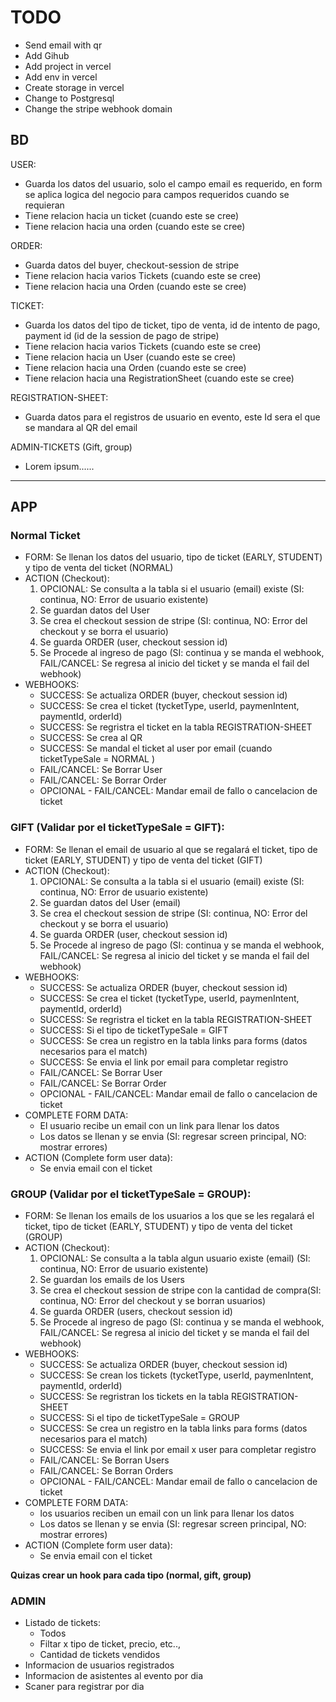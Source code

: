 # TODO

- Send email with qr
- Add Gihub
- Add project in vercel
- Add env in vercel
- Create storage in vercel
- Change to Postgresql
- Change the stripe webhook domain

## BD

USER:

- Guarda los datos del usuario, solo el campo email es requerido, en form se aplica logica del negocio para campos requeridos cuando se requieran
- Tiene relacion hacia un ticket (cuando este se cree)
- Tiene relacion hacia una orden (cuando este se cree)

ORDER:

- Guarda datos del buyer, checkout-session de stripe
- Tiene relacion hacia varios Tickets (cuando este se cree)
- Tiene relacion hacia una Orden (cuando este se cree)

TICKET:

- Guarda los datos del tipo de ticket, tipo de venta, id de intento de pago, payment id (id de la session de pago de stripe)
- Tiene relacion hacia varios Tickets (cuando este se cree)
- Tiene relacion hacia un User (cuando este se cree)
- Tiene relacion hacia una Orden (cuando este se cree)
- Tiene relacion hacia una RegistrationSheet (cuando este se cree)

REGISTRATION-SHEET:

- Guarda datos para el registros de usuario en evento, este Id sera el que se mandara al QR del email

ADMIN-TICKETS (Gift, group)

- Lorem ipsum......

---

## APP

### Normal Ticket

- FORM: Se llenan los datos del usuario, tipo de ticket (EARLY, STUDENT) y tipo de venta del ticket (NORMAL)
- ACTION (Checkout):
  1. OPCIONAL: Se consulta a la tabla si el usuario (email) existe (SI: continua, NO: Error de usuario existente)
  2. Se guardan datos del User
  3. Se crea el checkout session de stripe (SI: continua, NO: Error del checkout y se borra el usuario)
  4. Se guarda ORDER (user, checkout session id)
  5. Se Procede al ingreso de pago (SI: continua y se manda el webhook, FAIL/CANCEL: Se regresa al inicio del ticket y se manda el fail del webhook)
- WEBHOOKS:
  - SUCCESS: Se actualiza ORDER (buyer, checkout session id)
  - SUCCESS: Se crea el ticket (tycketType, userId, paymenIntent, paymentId, orderId)
  - SUCCESS: Se regristra el ticket en la tabla REGISTRATION-SHEET
  - SUCCESS: Se crea al QR
  - SUCCESS: Se mandal el ticket al user por email (cuando ticketTypeSale = NORMAL )
  - FAIL/CANCEL: Se Borrar User
  - FAIL/CANCEL: Se Borrar Order
  - OPCIONAL - FAIL/CANCEL: Mandar email de fallo o cancelacion de ticket

### GIFT (Validar por el ticketTypeSale = GIFT):

- FORM: Se llenan el email de usuario al que se regalará el ticket, tipo de ticket (EARLY, STUDENT) y tipo de venta del ticket (GIFT)
- ACTION (Checkout):
  1. OPCIONAL: Se consulta a la tabla si el usuario (email) existe (SI: continua, NO: Error de usuario existente)
  2. Se guardan datos del User (email)
  3. Se crea el checkout session de stripe (SI: continua, NO: Error del checkout y se borra el usuario)
  4. Se guarda ORDER (user, checkout session id)
  5. Se Procede al ingreso de pago (SI: continua y se manda el webhook, FAIL/CANCEL: Se regresa al inicio del ticket y se manda el fail del webhook)
- WEBHOOKS:
  - SUCCESS: Se actualiza ORDER (buyer, checkout session id)
  - SUCCESS: Se crea el ticket (tycketType, userId, paymenIntent, paymentId, orderId)
  - SUCCESS: Se regristra el ticket en la tabla REGISTRATION-SHEET
  - SUCCESS: Si el tipo de ticketTypeSale = GIFT
  - SUCCESS: Se crea un registro en la tabla links para forms (datos necesarios para el match)
  - SUCCESS: Se envia el link por email para completar registro
  - FAIL/CANCEL: Se Borrar User
  - FAIL/CANCEL: Se Borrar Order
  - OPCIONAL - FAIL/CANCEL: Mandar email de fallo o cancelacion de ticket
- COMPLETE FORM DATA:
  - El usuario recibe un email con un link para llenar los datos
  - Los datos se llenan y se envia (SI: regresar screen principal, NO: mostrar errores)
- ACTION (Complete form user data):
  - Se envia email con el ticket

### GROUP (Validar por el ticketTypeSale = GROUP):

- FORM: Se llenan los emails de los usuarios a los que se les regalará el ticket, tipo de ticket (EARLY, STUDENT) y tipo de venta del ticket (GROUP)
- ACTION (Checkout):
  1. OPCIONAL: Se consulta a la tabla algun usuario existe (email) (SI: continua, NO: Error de usuario existente)
  2. Se guardan los emails de los Users
  3. Se crea el checkout session de stripe con la cantidad de compra(SI: continua, NO: Error del checkout y se borran usuarios)
  4. Se guarda ORDER (users, checkout session id)
  5. Se Procede al ingreso de pago (SI: continua y se manda el webhook, FAIL/CANCEL: Se regresa al inicio del ticket y se manda el fail del webhook)
- WEBHOOKS:
  - SUCCESS: Se actualiza ORDER (buyer, checkout session id)
  - SUCCESS: Se crean los tickets (tycketType, userId, paymenIntent, paymentId, orderId)
  - SUCCESS: Se regristran los tickets en la tabla REGISTRATION-SHEET
  - SUCCESS: Si el tipo de ticketTypeSale = GROUP
  - SUCCESS: Se crea un registro en la tabla links para forms (datos necesarios para el match)
  - SUCCESS: Se envia el link por email x user para completar registro
  - FAIL/CANCEL: Se Borran Users
  - FAIL/CANCEL: Se Borran Orders
  - OPCIONAL - FAIL/CANCEL: Mandar email de fallo o cancelacion de ticket
- COMPLETE FORM DATA:
  - los usuarios reciben un email con un link para llenar los datos
  - Los datos se llenan y se envia (SI: regresar screen principal, NO: mostrar errores)
- ACTION (Complete form user data):
  - Se envia email con el ticket

**Quizas crear un hook para cada tipo (normal, gift, group)**

### ADMIN

- Listado de tickets:
  - Todos
  - Filtar x tipo de ticket, precio, etc..,
  - Cantidad de tickets vendidos
- Informacion de usuarios registrados
- Informacion de asistentes al evento por dia
- Scaner para registrar por dia
